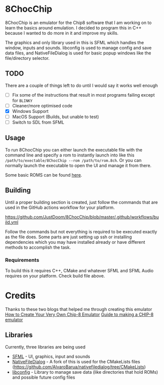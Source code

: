 # 8ChocChip

8ChocChip is an emulator for the Chip8 software that I am working on to learn the basics around emulation. 
I decided to program this in C++ because I wanted to do more in it and improve my skills.

The graphics and only library used in this is SFML which handles the window, inputs and sounds. 
libconfig is used to manage config and save data files, and NativeFileDialog is used for basic popup windows like the file/directory selector.

## TODO

There are a couple of things left to do until I would say it works well enough
- [ ] Fix some of the instructions that result in most programs failing except for `BLINKY`
- [ ] Cleaner/more optimised code
- [x] Windows Support
- [ ] MacOS Support (Builds, but unable to test)
- [ ] Switch to SDL from SFML

## Usage

To run 8ChocChip you can either launch the executable file with the command line and specify a rom to instantly launch into like this `/path/to/exectable/8ChocChip --rom /path/to/rom.8ch`. 
Or you can normally launch the executable to open the UI and manage it from there.

Some basic ROMS can be found [here](https://github.com/ericgrandt/chip8-emulator/tree/master/roms).

## Building

Until a proper building section is created, just follow the commands that are used in the GitHub actions workflow for your platform.

https://github.com/JustDoom/8ChocChip/blob/master/.github/workflows/build.yml

Follow the commands but not everything is required to be executed exactly as the file does.
Some parts are just setting up ssh or installing dependencies which you may have installed already or have different methods to accomplish the task.

### Requirements

To build this it requires C++, CMake and whatever SFML and SFML Audio requires on your platform. Check build file above.

# Credits

Thanks to these two blogs that helped me through creating this emulator
[How to Create Your Very Own Chip-8 Emulator](https://www.freecodecamp.org/news/creating-your-very-own-chip-8-emulator/)
[Guide to making a CHIP-8 emulator ](https://tobiasvl.github.io/blog/write-a-chip-8-emulator/)

## Libraries

Currently, three libraries are being used
- [SFML](https://github.com/SFML/SFML) - UI, graphics, input and sounds
- [NativeFileDialog](https://github.com/mlabbe/nativefiledialog) - A fork of this is used for the CMakeLists files (https://github.com/AlvaroBarua/nativefiledialog/tree/CMakeLists)
- [libconfig](https://github.com/hyperrealm/libconfig) - Library to manage save data (like directories that hold ROMs) and possible future config files
